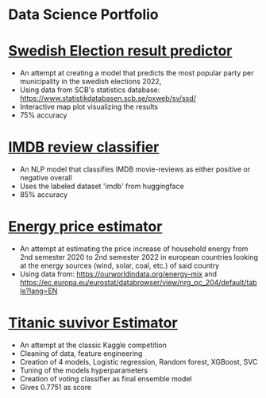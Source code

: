 # Data Science Portfolio

#	[Swedish Election result predictor](https://github.com/LM2621/SwedishElectionResultEstimator)
* An attempt at creating a model that predicts the most popular party per municipality in the swedish elections 2022, 
* Using data from SCB's statistics database: https://www.statistikdatabasen.scb.se/pxweb/sv/ssd/
* Interactive map plot visualizing the results
* 75% accuracy

#	[IMDB review classifier](https://github.com/LM2621/IMDB-review-classifier)
* An NLP model that classifies IMDB movie-reviews as either positive or negative overall 
* Uses the labeled dataset 'imdb' from huggingface
* 85% accuracy 

#	[Energy price estimator](https://github.com/LM2621/energyPriceIncreaseEstimator)
* An attempt at estimating the price increase of household energy from 2nd semester 2020 to 2nd semester 2022 in european countries looking at the energy sources (wind, solar, coal, etc.) of said country
* Using data from: https://ourworldindata.org/energy-mix and https://ec.europa.eu/eurostat/databrowser/view/nrg_pc_204/default/table?lang=EN

# [Titanic suvivor Estimator](https://github.com/LM2621/TitanicSurvivorEstimator) 
* An attempt at the classic Kaggle competition 
* Cleaning of data, feature engineering 
* Creation of 4 models, Logistic regression, Random forest, XGBoost, SVC
* Tuning of the models hyperparameters
* Creation of voting classifier as final ensemble model
* Gives 0.7751 as score
